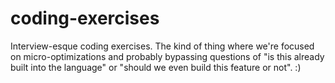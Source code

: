 # coding-exercises
Interview-esque coding exercises. The kind of thing where we're focused on micro-optimizations and probably bypassing questions of "is this already built into the language" or "should we even build this feature or not". :)
